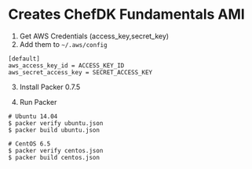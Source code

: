 # Creates ChefDK Fundamentals AMI

1. Get AWS Credentials (access_key,secret_key)
2. Add them to `~/.aws/config`

```
[default]
aws_access_key_id = ACCESS_KEY_ID
aws_secret_access_key = SECRET_ACCESS_KEY
```

3. Install Packer 0.7.5

4. Run Packer

```
# Ubuntu 14.04
$ packer verify ubuntu.json
$ packer build ubuntu.json

# CentOS 6.5
$ packer verify centos.json
$ packer build centos.json

```

